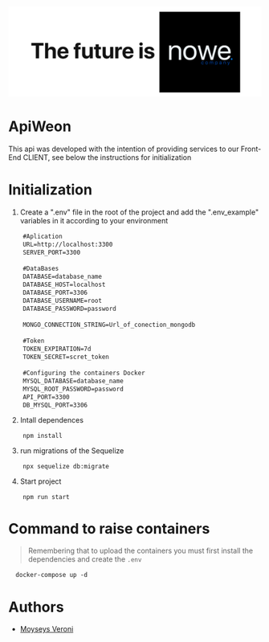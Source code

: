 ![Nowe Company Banne](https://github.com/NoweCompany/Weon/blob/hmlg/assets/img/the%20future%20is%20nowe%20banner.png)
# ApiWeon

This api was developed with the intention of providing services to our Front-End CLIENT, see below the instructions for initialization

# Initialization

1. Create a ".env" file in the root of the project and add the ".env_example" variables in it according to your environment
``` env
    #Aplication
    URL=http://localhost:3300
    SERVER_PORT=3300
    
    #DataBases
    DATABASE=database_name
    DATABASE_HOST=localhost
    DATABASE_PORT=3306
    DATABASE_USERNAME=root
    DATABASE_PASSWORD=password
    
    MONGO_CONNECTION_STRING=Url_of_conection_mongodb
    
    #Token
    TOKEN_EXPIRATION=7d
    TOKEN_SECRET=scret_token
    
    #Configuring the containers Docker
    MYSQL_DATABASE=database_name
    MYSQL_ROOT_PASSWORD=password
    API_PORT=3300
    DB_MYSQL_PORT=3306
```

2. Intall dependences
```
    npm install
```

3. run migrations of the Sequelize
```
    npx sequelize db:migrate
```

4. Start project
```
    npm run start
```

# Command to raise containers
> Remembering that to upload the containers you must first install the dependencies and create the `.env`
```
  docker-compose up -d
```

# Authors

- [Moyseys Veroni](https://www.github.com/moyseys)

